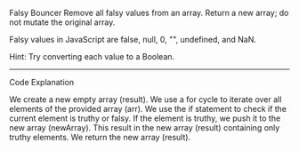 Falsy Bouncer
Remove all falsy values from an array. Return a new array; do not mutate the original array.

Falsy values in JavaScript are false, null, 0, "", undefined, and NaN.

Hint: Try converting each value to a Boolean.

--------------------


Code Explanation

We create a new empty array (result).
We use a for cycle to iterate over all elements of the provided array (arr).
We use the if statement to check if the current element is truthy or falsy.
If the element is truthy, we push it to the new array (newArray). This result in the new array (result) containing only truthy elements.
We return the new array (result).